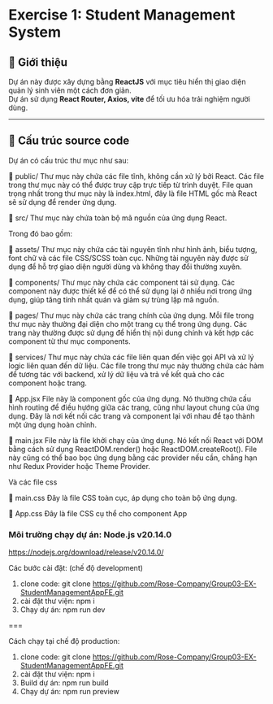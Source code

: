 # Exercise 1: Student Management System

## 📌 Giới thiệu

Dự án này được xây dựng bằng **ReactJS** với mục tiêu hiển thị giao diện quản lý sinh viên một cách đơn giản.  
Dự án sử dụng **React Router, Axios, vite** để tối ưu hóa trải nghiệm người dùng.

---

## 📂 Cấu trúc source code

Dự án có cấu trúc thư mục như sau:

📁 public/
Thư mục này chứa các file tĩnh, không cần xử lý bởi React. Các file trong thư mục này có thể được truy cập trực tiếp từ trình duyệt. File quan trọng nhất trong thư mục này là index.html, đây là file HTML gốc mà React sẽ sử dụng để render ứng dụng.

📁 src/
Thư mục này chứa toàn bộ mã nguồn của ứng dụng React.

Trong đó bao gồm:

📁 assets/
Thư mục này chứa các tài nguyên tĩnh như hình ảnh, biểu tượng, font chữ và các file CSS/SCSS toàn cục. Những tài nguyên này được sử dụng để hỗ trợ giao diện người dùng và không thay đổi thường xuyên.

📁 components/
Thư mục này chứa các component tái sử dụng. Các component này được thiết kế để có thể sử dụng lại ở nhiều nơi trong ứng dụng, giúp tăng tính nhất quán và giảm sự trùng lặp mã nguồn.

📁 pages/
Thư mục này chứa các trang chính của ứng dụng. Mỗi file trong thư mục này thường đại diện cho một trang cụ thể trong ứng dụng. Các trang này thường được sử dụng để hiển thị nội dung chính và kết hợp các component từ thư mục components.

📁 services/
Thư mục này chứa các file liên quan đến việc gọi API và xử lý logic liên quan đến dữ liệu. Các file trong thư mục này thường chứa các hàm để tương tác với backend, xử lý dữ liệu và trả về kết quả cho các component hoặc trang.

📄 App.jsx 
File này là component gốc của ứng dụng. Nó thường chứa cấu hình routing để điều hướng giữa các trang, cũng như layout chung của ứng dụng. Đây là nơi kết nối các trang và component lại với nhau để tạo thành một ứng dụng hoàn chỉnh.

📄 main.jsx 
File này là file khởi chạy của ứng dụng. Nó kết nối React với DOM bằng cách sử dụng ReactDOM.render() hoặc ReactDOM.createRoot(). File này cũng có thể bao bọc ứng dụng bằng các provider nếu cần, chẳng hạn như Redux Provider hoặc Theme Provider.

Và các file css 

📄 main.css
Đây là file CSS toàn cục, áp dụng cho toàn bộ ứng dụng.

📄 App.css 
Đây là file CSS cụ thể cho component App


### Môi trường chạy dự án: Node.js v20.14.0

https://nodejs.org/download/release/v20.14.0/

Các bước cài đặt: (chế độ development)

1. clone code: git clone https://github.com/Rose-Company/Group03-EX-StudentManagementAppFE.git
2. cài đặt thư viện: npm i
3. Chạy dự án: npm run dev

===

Cách chạy tại chế độ production:

1. clone code: git clone https://github.com/Rose-Company/Group03-EX-StudentManagementAppFE.git
2. cài đặt thư viện: npm i
3. Build dự án: npm run build
4. Chạy dự án: npm run preview
